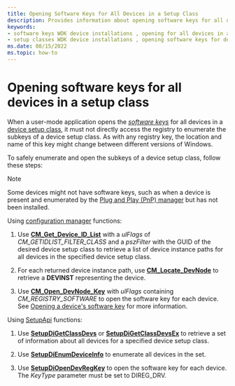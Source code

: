 ```yaml
---
title: Opening Software Keys for All Devices in a Setup Class
description: Provides information about opening software keys for all devices in a setup class.
keywords:
- software keys WDK device installations , opening for all devices in a setup class
- setup classes WDK device installations , opening software keys for devices
ms.date: 08/15/2022
ms.topic: how-to
---
```


# Opening software keys for all devices in a setup class

When a user-mode application opens the [*software keys*](opening-a-device-s-software-key.md) for all devices in a [device setup class](overview-of-device-setup-classes.md), it must not directly access the registry to enumerate the subkeys of a device setup class. As with any registry key, the location and name of this key might change between different versions of Windows.

To safely enumerate and open the subkeys of a device setup class, follow these steps:

> [!NOTE]
> Some devices might not have software keys, such as when a device is present and enumerated by the [Plug and Play (PnP) manager](pnp-manager.md) but has not been installed.

Using [configuration manager](/windows/win32/api/cfgmgr32/) functions:

1. Use [**CM_Get_Device_ID_List**](/windows/win32/api/cfgmgr32/nf-cfgmgr32-cm_get_device_id_listw) with a *ulFlags* of *CM_GETIDLIST_FILTER_CLASS* and a *pszFilter* with the GUID of the desired device setup class to retrieve a list of device instance paths for all devices in the specified device setup class.

1. For each returned device instance path, use [**CM_Locate_DevNode**](/windows/win32/api/cfgmgr32/nf-cfgmgr32-cm_locate_devnodew) to retrieve a **DEVINST** representing the device.

1. Use [**CM_Open_DevNode_Key**](/windows/win32/api/cfgmgr32/nf-cfgmgr32-cm_open_devnode_key) with *ulFlags* containing *CM_REGISTRY_SOFTWARE* to open the software key for each device. See [Opening a device's software key](opening-a-device-s-software-key.md) for more information.

Using [SetupApi](setupapi.md) functions:

1. Use [**SetupDiGetClassDevs**](/windows/win32/api/setupapi/nf-setupapi-setupdigetclassdevsw) or [**SetupDiGetClassDevsEx**](/windows/win32/api/setupapi/nf-setupapi-setupdigetclassdevsexa) to retrieve a set of information about all devices for a specified device setup class.

1. Use [**SetupDiEnumDeviceInfo**](/windows/win32/api/setupapi/nf-setupapi-setupdienumdeviceinfo) to enumerate all devices in the set.

1. Use [**SetupDiOpenDevRegKey**](/windows/win32/api/setupapi/nf-setupapi-setupdiopendevregkey) to open the software key for each device. The *KeyType* parameter must be set to DIREG_DRV.
